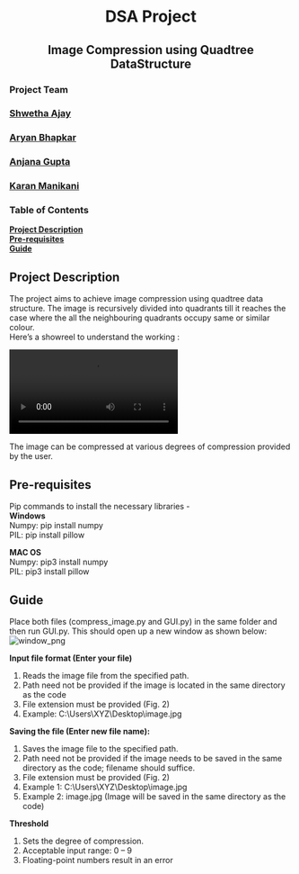 
<h1 align="center"> DSA Project </h1>   
<h2 align="center">Image Compression using Quadtree DataStructure </h2>

### **Project Team**
### [Shwetha Ajay](https://github.com/ShwethaAjay) 
### [Aryan Bhapkar](https://github.com/aaryannb) 
### [Anjana Gupta](https://github.com/anjanag23468)
### [Karan Manikani](https://github.com/Karan-Manikani)


### Table of Contents
**[Project Description](#proj-description)**<br>
**[Pre-requisites](#pre-requisites)**<br>
**[Guide](#guide)**<br>

## Project Description
The project aims to achieve image compression using quadtree data structure. The image is recursively divided into quadrants till it reaches the case where the all the neighbouring quadrants occupy same or similar colour.<br>
Here’s a showreel to understand the working :

![test_gif](https://github.com/anjanag23468/DSA_Project/blob/main/test_gif.mp4)

The image can be compressed at various degrees of compression provided by the user.
## Pre-requisites

Pip commands to install the necessary libraries -<br>
**Windows**<br>
Numpy: pip install numpy<br>
PIL: pip install pillow<br>

**MAC OS**<br>
Numpy: pip3 install numpy<br>
PIL: pip3 install pillow<br>

## Guide

Place both files (compress_image.py and GUI.py) in the same folder and then run GUI.py. This should open up a new window as shown below:<br>
![window_png](https://github.com/anjanag23468/DSA_Project/blob/main/Window.png)


**Input file format (Enter your file)**
1. Reads the image file from the specified path. 
2. Path need not be provided if the image is located in the same directory as the code 
3. File extension must be provided (Fig. 2) 
4. Example: C:\Users\XYZ\Desktop\image.jpg 

**Saving the file (Enter new file name):**
1. Saves the image file to the specified path. 
2. Path need not be provided if the image needs to be saved in the same directory as the code; filename should suffice.
3. File extension must be provided (Fig. 2) 
4. Example 1: C:\Users\XYZ\Desktop\image.jpg 
5. Example 2: image.jpg (Image will be saved in the same directory as the code) 

**Threshold**
1. Sets the degree of compression. 
2. Acceptable input range: 0 – 9 
3. Floating-point numbers result in an error
